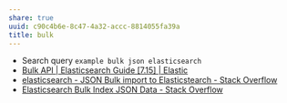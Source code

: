 ```yaml
---
share: true
uuid: c90c4b6e-8c47-4a32-accc-8814055fa39a
title: bulk
---
```

* Search query `example bulk json elasticsearch`
* [Bulk API | Elasticsearch Guide [7.15] | Elastic](https://www.elastic.co/guide/en/elasticsearch/reference/current/docs-bulk.html)
* [elasticsearch - JSON Bulk import to Elasticstearch - Stack Overflow](https://stackoverflow.com/questions/23798433/json-bulk-import-to-elasticstearch)
* [Elasticsearch Bulk Index JSON Data - Stack Overflow](https://stackoverflow.com/questions/33340153/elasticsearch-bulk-index-json-data)
